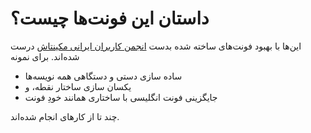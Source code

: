 # داستان این فونت‌ها چیست؟

این‌ها با بهبود فونت‌های ساخته شده بدست [انجمن کاربران ایرانی مکینتاش](http://irmug.com/) درست شده‌اند. برای نمونه

* ساده سازی دستی و دستگاهی همه نویسه‌ها
* یکسان سازی ساختار نقطه، و
* جایگزینی فونت انگلیسی با ساختاری همانند خودِ فونت

چند تا از کارهای انجام شده‌اند.
